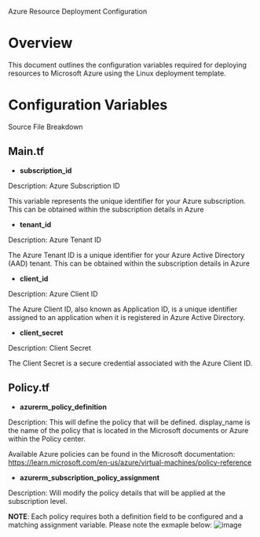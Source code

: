 Azure Resource Deployment Configuration

# Overview
This document outlines the configuration variables required for deploying resources to Microsoft Azure using the Linux deployment template.

# Configuration Variables

Source File Breakdown

## Main.tf
- **subscription_id**

Description: Azure Subscription ID

This variable represents the unique identifier for your Azure subscription. This can be obtained within the subscription details in Azure

- **tenant_id**

Description: Azure Tenant ID

The Azure Tenant ID is a unique identifier for your Azure Active Directory (AAD) tenant. This can be obtained within the subscription details in Azure

- **client_id**

Description: Azure Client ID

The Azure Client ID, also known as Application ID, is a unique identifier assigned to an application when it is registered in Azure Active Directory. 


- **client_secret**

Description: Client Secret

The Client Secret is a secure credential associated with the Azure Client ID.

## Policy.tf
- **azurerm_policy_definition**

Description: This will define the policy that will be defined. display_name is the name of the policy that is located in the Microsoft documents or Azure within the Policy center. 

Available Azure policies can be found in the Microsoft documentation: https://learn.microsoft.com/en-us/azure/virtual-machines/policy-reference

- **azurerm_subscription_policy_assignment**

Description: Will modify the policy details that will be applied at the subscription level. 

**NOTE**: Each policy requires both a definition field to be configured and a matching assignment variable. Please note the exmaple below:
![image](https://github.com/maciekstuczyk/VmQuickDeploy/assets/83386742/3348b544-f597-4654-998e-9a77f1a94690)


